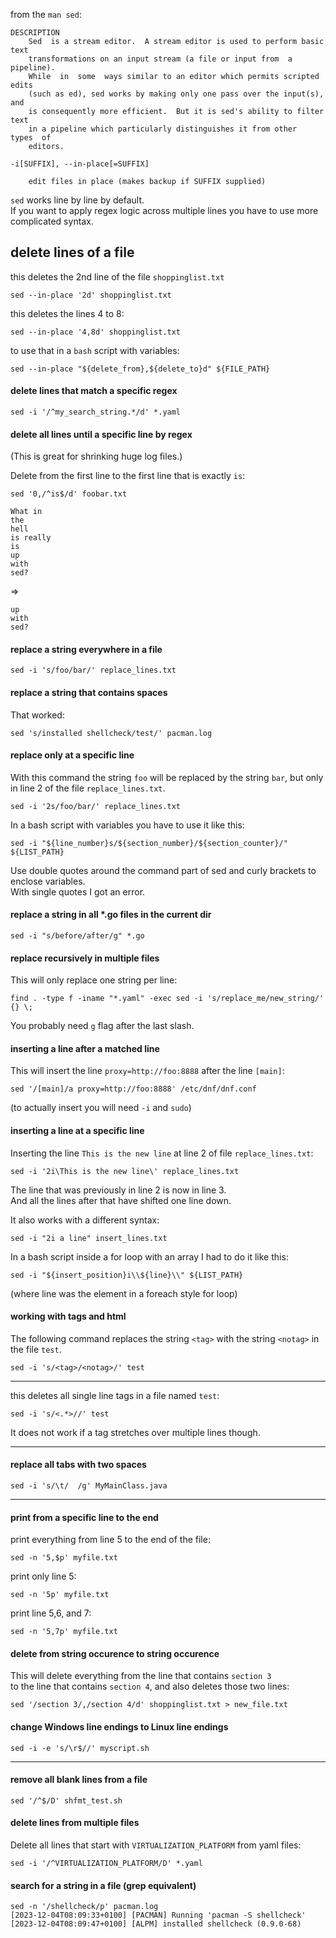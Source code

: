 from the `man sed`:
```
DESCRIPTION
    Sed  is a stream editor.  A stream editor is used to perform basic text
    transformations on an input stream (a file or input from  a  pipeline).
    While  in  some  ways similar to an editor which permits scripted edits
    (such as ed), sed works by making only one pass over the input(s),  and
    is consequently more efficient.  But it is sed's ability to filter text
    in a pipeline which particularly distinguishes it from other  types  of
    editors.
```


```
-i[SUFFIX], --in-place[=SUFFIX]

    edit files in place (makes backup if SUFFIX supplied)
```

`sed` works line by line by default.\
If you want to apply regex logic across multiple lines you have to use more complicated syntax.

## delete lines of a file

this deletes the 2nd line of the file `shoppinglist.txt`
```
sed --in-place '2d' shoppinglist.txt
```
this deletes the lines 4 to 8:
```
sed --in-place '4,8d' shoppinglist.txt
```
to use that in a `bash` script with variables:
```
sed --in-place "${delete_from},${delete_to}d" ${FILE_PATH}
```

#### delete lines that match a specific regex

```
sed -i '/^my_search_string.*/d' *.yaml
```

#### delete all lines until a specific line by regex

(This is great for shrinking huge log files.)

Delete from the first line to the first line that is exactly `is`:
```
sed '0,/^is$/d' foobar.txt
```

```
What in
the
hell
is really
is
up
with
sed?
```
=>
```
up
with
sed?
```

#### replace a string everywhere in a file
```
sed -i 's/foo/bar/' replace_lines.txt
```

#### replace a string that contains spaces

That worked:
```
sed 's/installed shellcheck/test/' pacman.log
```

#### replace only at a specific line

With this command the string `foo` will be replaced by the string `bar`, but only in line 2 of the file `replace_lines.txt`.
```
sed -i '2s/foo/bar/' replace_lines.txt
```

In a bash script with variables you have to use it like this:
```
sed -i "${line_number}s/${section_number}/${section_counter}/" ${LIST_PATH}
```
Use double quotes around the command part of sed and curly brackets to enclose variables.\
With single quotes I got an error.

#### replace a string in all *.go files in the current dir

```
sed -i "s/before/after/g" *.go
```

#### replace recursively in multiple files

This will only replace one string per line:
```
find . -type f -iname "*.yaml" -exec sed -i 's/replace_me/new_string/' {} \;
```

You probably need `g` flag after the last slash.

#### inserting a line after a matched line

This will insert the line `proxy=http://foo:8888` after the line `[main]`:
```
sed '/[main]/a proxy=http://foo:8888' /etc/dnf/dnf.conf
```

(to actually insert you will need `-i` and `sudo`)

#### inserting a line at a specific line
Inserting the line `This is the new line` at line 2 of file `replace_lines.txt`:
```
sed -i '2i\This is the new line\' replace_lines.txt
```
The line that was previously in line 2 is now in line 3.\
And all the lines after that have shifted one line down.

It also works with a different syntax:
```
sed -i "2i a line" insert_lines.txt
```

In a bash script inside a for loop with an array I had to do it like this:
```
sed -i "${insert_position}i\\${line}\\" ${LIST_PATH}
```
(where line was the element in a foreach style for loop)

#### working with tags and html
The following command replaces the string `<tag>` with the string `<notag>` in the file `test`.
```
sed -i 's/<tag>/<notag>/' test
```
***
this deletes all single line tags in a file named `test`:
```
sed -i 's/<.*>//' test
```
It does not work if a tag stretches over multiple lines though.

***

#### replace all tabs with two spaces

```
sed -i 's/\t/  /g' MyMainClass.java
```

***
#### print from a specific line to the end

print everything from line 5 to the end of the file:
```
sed -n '5,$p' myfile.txt
```

print only line 5:
```
sed -n '5p' myfile.txt
```

print line 5,6, and 7:
```
sed -n '5,7p' myfile.txt
```

#### delete from string occurence to string occurence

This will delete everything from the line that contains `section 3`\
to the line that contains `section 4`, and also deletes those two lines:
```
sed '/section 3/,/section 4/d' shoppinglist.txt > new_file.txt
```

#### change Windows line endings to Linux line endings

```
sed -i -e 's/\r$//' myscript.sh
```

***

#### remove all blank lines from a file

```
sed '/^$/D' shfmt_test.sh
```

#### delete lines from multiple files

Delete all lines that start with `VIRTUALIZATION_PLATFORM` from yaml files:
```
sed -i '/^VIRTUALIZATION_PLATFORM/D' *.yaml
```

#### search for a string in a file (grep equivalent)

```
sed -n '/shellcheck/p' pacman.log
[2023-12-04T08:09:33+0100] [PACMAN] Running 'pacman -S shellcheck'
[2023-12-04T08:09:47+0100] [ALPM] installed shellcheck (0.9.0-68)
```
